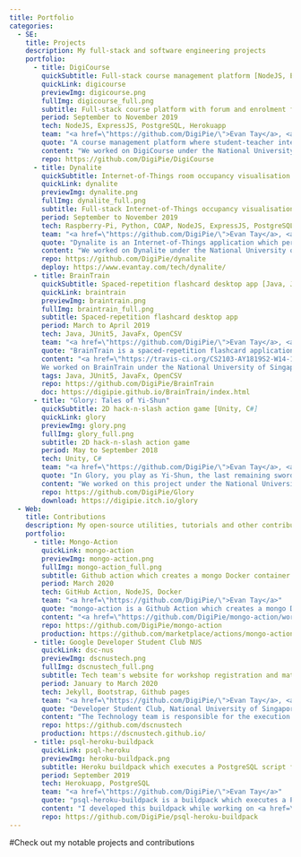 ```yaml
---
title: Portfolio
categories:
  - SE:
    title: Projects
    description: My full-stack and software engineering projects
    portfolio:
      - title: DigiCourse
        quickSubtitle: Full-stack course management platform [NodeJS, ExpressJS, PostgreSQL, Herokuapp]
        quickLink: digicourse
        previewImg: digicourse.png
        fullImg: digicourse_full.png
        subtitle: Full-stack course platform with forum and enrolment features
        period: September to November 2019
        tech: NodeJS, ExpressJS, PostgreSQL, Herokuapp
        team: "<a href=\"https://github.com/DigiPie/\">Evan Tay</a>, <a href=\"https://github.com/halcyoneee/\">Lee Tze Ting</a>, <a href=\"https://github.com/Aquarinte/\">Jacqueline Cheong</a>, <a href=\"https://github.com/awarenessxz/\">Bryan Koh</a>"
        quote: "A course management platform where student-teacher interactions can take place seamlessly online."
        content: "We worked on DigiCourse under the National University of Singapore's <a href=\"https://nusmods.com/modules/CS2102/database-systems\">CS2102: Database Systems module</a>. It is a database-centric project which features two major components, a course enrolment system, and a forum system.<br><br>DigiCourse is continuously deployed from Github to Herokuapp, with the aid of Heroku build-packs such as the <a href=\"https://evantay.com/psql-heroku-buildpack\">psql-heroku-buildpack</a>. I wrote this build pack to automate the execution of a PostgreSQL setup script file on deployment to Heroku."
        repo: https://github.com/DigiPie/DigiCourse
      - title: Dynalite
        quickSubtitle: Internet-of-Things room occupancy visualisation app [Raspberry-Pi, Python, COAP, NodeJS, ExpressJS, PostgreSQL, ReactJS, Docker]
        quickLink: dynalite
        previewImg: dynalite.png
        fullImg: dynalite_full.png
        subtitle: Full-stack Internet-of-Things occupancy visualisation app
        period: September to November 2019
        tech: Raspberry-Pi, Python, COAP, NodeJS, ExpressJS, PostgreSQL, ReactJS, Docker
        team: "<a href=\"https://github.com/DigiPie/\">Evan Tay</a>, <a href=\"https://github.com/pikulet/\">Joyce Yeo</a>, <a href=\"https://github.com/crazoter/\">Matthew Lee</a>, <a href=\"https://github.com/Happytreat/\">Melodies Sim</a>"
        quote: "Dynalite is an Internet-of-Things application which performs dynamic visualisation of room occupancy."
        content: "We worked on Dynalite under the National University of Singapore's <a href=\"https://nusmods.com/modules/CS3103/computer-networks-practice\">CS3103: Computer Networks Practice module</a>. It is an Internet-of-Things application which performs dynamic visualisation of room occupancy.<br><br>Dynalite was built using 3 Docker containers and 1 Raspberry Pi. The RPi reads light data and sends it via COAP to the first Docker container containing a backend NodeJS-ExpressJS web server.<br><br>The backend server authenticates and stores the measurements into a PostgreSQL database stored in the second Docker container.<br><br>The backend server also provides a <a href=\"https://www.evantay.com/tech/dynalite-api/occupancy\">HTTP REST API</a> which is used by a frontend React web server in the third Docker container."
        repo: https://github.com/DigiPie/dynalite
        deploy: https://www.evantay.com/tech/dynalite/
      - title: BrainTrain
        quickSubtitle: Spaced-repetition flashcard desktop app [Java, JUnit5, JavaFx, OpenCSV]
        quickLink: braintrain
        previewImg: braintrain.png
        fullImg: braintrain_full.png
        subtitle: Spaced-repetition flashcard desktop app
        period: March to April 2019
        tech: Java, JUnit5, JavaFx, OpenCSV
        team: "<a href=\"https://github.com/DigiPie/\">Evan Tay</a>, <a href=\"https://github.com/halcyoneee/\">Lee Tze Ting</a>, <a href=\"https://github.com/eugenefdw\">Eugene Foo</a>, <a href=\"https://github.com/lallanachang\">Chang Lei</a>, <a href=\"https://github.com/jeraldtsy\">Jerald Tan</a>"
        quote: "BrainTrain is a spaced-repetition flashcard application which makes memorizing easy and effective. With BrainTrain’s <a href=\"https://www.theguardian.com/education/2016/jan/23/spaced-repetition-a-hack-to-make-your-brain-store-information\">Spaced Repetition System (SRS)</a> optimizing your flashcard revision intervals, you will be able to learn more in less time."
        content: "<a href=\"https://travis-ci.org/CS2103-AY1819S2-W14-1/main\" title=\"Build status\"><img src=\"https://travis-ci.org/CS2103-AY1819S2-W14-1/main.svg?branch=master\" /></a> <a href=\"https://ci.appveyor.com/project/eugenefdw/main\" title=\"Build status\"><img src=\"https://ci.appveyor.com/api/projects/status/vl6bo937loonr7x3?svg=true\" /></a> <a href=\"https://coveralls.io/github/CS2103-AY1819S2-W14-1/main?branch=master\" title=\"Coverage status\"><img src=\"https://coveralls.io/repos/github/CS2103-AY1819S2-W14-1/main/badge.svg?branch=master\" /></a> <a href=\"https://www.codacy.com/app/cs2103-w14-1/main?utm_source=github.com&utm_medium=referral&utm_content=CS2103-AY1819S2-w14-1/main&utm_campaign=Badge_Grade\" title=\"Codacy code quality\"><img src=\"https://api.codacy.com/project/badge/Grade/d236c7af6a71427ebeae2571add1f3f4\" /></a><br><br>
        We worked on BrainTrain under the National University of Singapore's <a href=\"https://nusmods.com/modules/CS2103T/software-engineering\">CS2103T: Software Engineering module</a>. My primary responsibility was to design and develop the Card Management System. My secondary responsibility was to act as the project’s documentation lead. To find out more, view my <a href=\"https://digipie.github.io/BrainTrain/team/digipie.html\">project portfolio page</a>."
        tags: Java, JUnit5, JavaFx, OpenCSV
        repo: https://github.com/DigiPie/BrainTrain
        doc: https://digipie.github.io/BrainTrain/index.html
      - title: "Glory: Tales of Yi-Shun"
        quickSubtitle: 2D hack-n-slash action game [Unity, C#]
        quickLink: glory
        previewImg: glory.png
        fullImg: glory_full.png
        subtitle: 2D hack-n-slash action game
        period: May to September 2018
        tech: Unity, C#
        team: "<a href=\"https://github.com/DigiPie/\">Evan Tay</a>, <a href=\"https://github.com/Lunastryke/\">Lim Xuan Hao</a>"
        quote: "In Glory, you play as Yi-Shun, the last remaining swordsman of the great city of Sandosa. The undead warlord Ma Ti and his minions are advancing on the city and only you can stop them."
        content: "We worked on this project under the National University of Singapore's <a href=\"http://nusskylab-dev.comp.nus.edu.sg/\">CP2106: Independent Software Development Project (Orbital) module </a>. This module was conducted during the summer break.<br><br>We were one of the top 11 out of 211 teams which received an award (Honorable Mention), and a Google Chromecast each from Google Singapore."
        repo: https://github.com/DigiPie/Glory
        download: https://digipie.itch.io/glory
  - Web:
    title: Contributions
    description: My open-source utilities, tutorials and other contributions
    portfolio:
      - title: Mongo-Action
        quickLink: mongo-action
        previewImg: mongo-action.png
        fullImg: mongo-action_full.png
        subtitle: Github action which creates a mongo Docker container
        period: March 2020
        tech: GitHub Action, NodeJS, Docker
        team: "<a href=\"https://github.com/DigiPie/\">Evan Tay</a>"
        quote: "mongo-action is a Github Action which creates a mongo Docker container using the official <a href=\"https://hub.docker.com/_/mongo\">Dockerhub image</a>. The MongoDB instance's port will be exposed to other containers and also to the host running the Github Workflow."
        content: "<a href=\"https://github.com/DigiPie/mongo-action/workflows/mongo-action%20CI/badge.svg\" title=\"mongo-action CI\"><img src=\"https://github.com/DigiPie/mongo-action/workflows/mongo-action%20CI/badge.svg\" /></a><br><br>I created this Github Action to learn more about Continuous Integration tooling, and to simplify automated testing for my own <a href=\"https://github.com/DigiPie/mocha-chai-mongoose\">Node-ExpressJS-Mongoose</a> project.<br><br>By using this Github Action, there is no longer a need to provision a test database on MongoDB Atlas or elsewhere. Furthermore, each test will run on a fresh, isolated copy of a MongoDB instance.<br><br>I submitted this to the <a href=\"https://githubhackathon.com/\">Github Hackathon for Github Actions</a>."
        repo: https://github.com/DigiPie/mongo-action
        production: https://github.com/marketplace/actions/mongo-action
      - title: Google Developer Student Club NUS
        quickLink: dsc-nus
        previewImg: dscnustech.png
        fullImg: dscnustech_full.png
        subtitle: Tech team's website for workshop registration and materials
        period: January to March 2020
        tech: Jekyll, Bootstrap, Github pages
        team: "<a href=\"https://github.com/DigiPie/\">Evan Tay</a>, <a href=\"https://github.com/AndreWongZH/\">Andre Wong</a>, <a href=\"https://github.com/Happytreat/\">Melodies Sim</a>"
        quote: "Developer Student Club, National University of Singapore is made up of people from diverse backgrounds, majors, years of study, genders and races. We come together to push our mission of <a href=\"https://www.instagram.com/dscnus/\">#TechforGood</a>."
        content: "The Technology team is responsible for the execution of DSC-NUS workshops and thematic tech events.<br><br>We created this website to act as a one-stop portal for NUS students to find out more about our workshops, register for them, and access past workshop materials."
        repo: https://github.com/dscnustech
        production: https://dscnustech.github.io/
      - title: psql-heroku-buildpack
        quickLink: psql-heroku
        previewImg: heroku-buildpack.png
        subtitle: Heroku buildpack which executes a PostgreSQL script file
        period: September 2019
        tech: Herokuapp, PostgreSQL
        team: "<a href=\"https://github.com/DigiPie/\">Evan Tay</a>"
        quote: "psql-heroku-buildpack is a buildpack which executes a PostgreSQL script file on deployment to Heroku."
        content: "I developed this buildpack while working on <a href=\"https://evantay.com/digicourse\">DigiCourse</a>, a full-stack application built on PostgreSQL. I wrote this build pack to automate the execution of a PostgreSQL setup script file in the Git repo on deployment to Heroku from Github."
        repo: https://github.com/DigiPie/psql-heroku-buildpack
---
```


#Check out my notable projects and contributions
